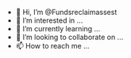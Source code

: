 - 👋 Hi, I’m @Fundsreclaimassest
- 👀 I’m interested in ...
- 🌱 I’m currently learning ...
- 💞️ I’m looking to collaborate on ...
- 📫 How to reach me ...

<!---
Fundsreclaimassest/Fundsreclaimassest is a ✨ special ✨ repository because its `README.md` (this file) appears on your GitHub profile.
You can click the Preview link to take a look at your changes.
--->
